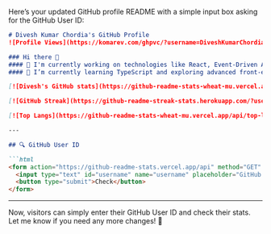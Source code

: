 Here’s your updated GitHub profile README with a simple input box asking for the GitHub User ID:  

```md
# Divesh Kumar Chordia's GitHub Profile  
![Profile Views](https://komarev.com/ghpvc/?username=DiveshKumarChordia&color=brightgreen&style=flat&label=Profile+Views)  

### Hi there 👋  
#### 🔭 I'm currently working on technologies like React, Event-Driven Architecture, PySpark, Analytics Dashboards, Elasticsearch, Highcharts, Webhooks, gRPC, Golang, and Microservices.  
#### 🌱 I’m currently learning TypeScript and exploring advanced front-end and back-end development techniques.  

[![Divesh's GitHub stats](https://github-readme-stats-wheat-mu.vercel.app/api?username=DiveshKumarChordia&count_private=true&include_all_commits=true&show_icons=true&theme=chartreuse-dark&rank_icon=default&number_format=long&show=reviews,discussions_started,discussions_answered,prs_merged,prs_merged_percentage)](https://github.com/anuraghazra/github-readme-stats)  

[![GitHub Streak](https://github-readme-streak-stats.herokuapp.com/?user=DiveshKumarChordia&theme=highcontrast)](https://git.io/streak-stats)  

[![Top Langs](https://github-readme-stats-wheat-mu.vercel.app/api/top-langs/?username=DiveshKumarChordia&langs_count=10&layout=compact)](https://github.com/anuraghazra/github-readme-stats)  

---

## 🔍 GitHub User ID  

```html
<form action="https://github-readme-stats.vercel.app/api" method="GET" target="_blank">
  <input type="text" id="username" name="username" placeholder="GitHub User ID" required>
  <button type="submit">Check</button>
</form>
```

---

Now, visitors can simply enter their GitHub User ID and check their stats. Let me know if you need any more changes! 🚀
